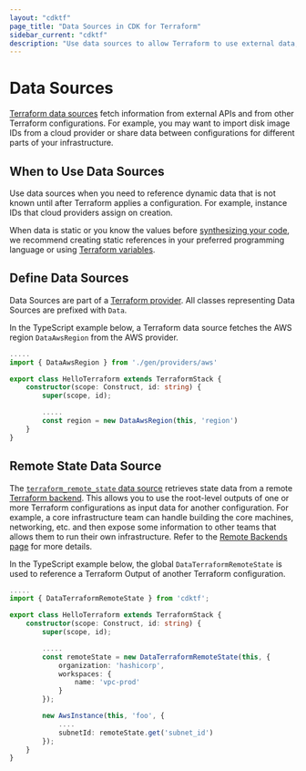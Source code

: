 ```yaml
---
layout: "cdktf"
page_title: "Data Sources in CDK for Terraform"
sidebar_current: "cdktf"
description: "Use data sources to allow Terraform to use external data, function output, and data from other configurations."
---
```


# Data Sources

[Terraform data sources](https://www.terraform.io/docs/configuration/data-sources.html) fetch information from external APIs and from other Terraform configurations. For example, you may want to import disk image IDs from a cloud provider or share data between configurations for different parts of your infrastructure.

## When to Use Data Sources

Use data sources when you need to reference dynamic data that is not known until after Terraform applies a configuration. For example, instance IDs that cloud providers assign on creation.

When data is static or you know the values before [synthesizing your code](/docs/cdktf/cli-reference/commands.html#synth), we recommend creating static references in your preferred programming language or using [Terraform variables](./variables-and-outputs.html).

## Define Data Sources

Data Sources are part of a [Terraform provider](./providers-and-resources.html). All classes representing Data Sources are prefixed with `Data`.

In the TypeScript example below, a Terraform data source fetches the AWS region `DataAwsRegion` from the AWS provider.

```typescript
.....
import { DataAwsRegion } from './gen/providers/aws'

export class HelloTerraform extends TerraformStack {
    constructor(scope: Construct, id: string) {
        super(scope, id);

        .....
        const region = new DataAwsRegion(this, 'region')
    }
}
```

## Remote State Data Source

The [`terraform_remote_state` data source](https://www.terraform.io/docs/language/state/remote-state-data.html) retrieves state data from a remote [Terraform backend](https://www.terraform.io/docs/backends/index.html). This allows you to use the root-level outputs of one or more Terraform configurations as input data for another configuration. For example, a core infrastructure team can handle building the core machines, networking, etc. and then expose some information to other teams that allows them to run their own infrastructure. Refer to the [Remote Backends page](/docs/cdktf/concepts/remote-backends.html) for more details.

In the TypeScript example below, the global `DataTerraformRemoteState` is used to reference a Terraform Output of another Terraform configuration.

```typescript
.....
import { DataTerraformRemoteState } from 'cdktf';

export class HelloTerraform extends TerraformStack {
    constructor(scope: Construct, id: string) {
        super(scope, id);

        .....
        const remoteState = new DataTerraformRemoteState(this, {
            organization: 'hashicorp',
            workspaces: {
                name: 'vpc-prod'
            }
        });

        new AwsInstance(this, 'foo', {
            ....
            subnetId: remoteState.get('subnet_id')
        });
    }
}
```
